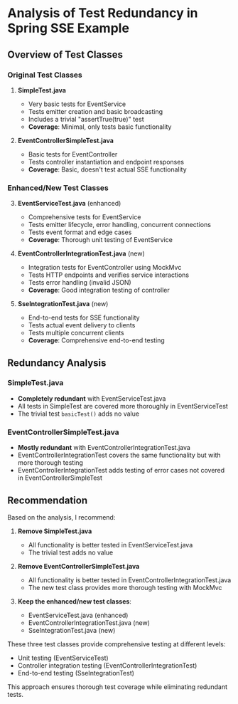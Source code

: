 # Analysis of Test Redundancy in Spring SSE Example

## Overview of Test Classes

### Original Test Classes
1. **SimpleTest.java**
   - Very basic tests for EventService
   - Tests emitter creation and basic broadcasting
   - Includes a trivial "assertTrue(true)" test
   - **Coverage**: Minimal, only tests basic functionality

2. **EventControllerSimpleTest.java**
   - Basic tests for EventController
   - Tests controller instantiation and endpoint responses
   - **Coverage**: Basic, doesn't test actual SSE functionality

### Enhanced/New Test Classes
3. **EventServiceTest.java** (enhanced)
   - Comprehensive tests for EventService
   - Tests emitter lifecycle, error handling, concurrent connections
   - Tests event format and edge cases
   - **Coverage**: Thorough unit testing of EventService

4. **EventControllerIntegrationTest.java** (new)
   - Integration tests for EventController using MockMvc
   - Tests HTTP endpoints and verifies service interactions
   - Tests error handling (invalid JSON)
   - **Coverage**: Good integration testing of controller

5. **SseIntegrationTest.java** (new)
   - End-to-end tests for SSE functionality
   - Tests actual event delivery to clients
   - Tests multiple concurrent clients
   - **Coverage**: Comprehensive end-to-end testing

## Redundancy Analysis

### SimpleTest.java
- **Completely redundant** with EventServiceTest.java
- All tests in SimpleTest are covered more thoroughly in EventServiceTest
- The trivial test `basicTest()` adds no value

### EventControllerSimpleTest.java
- **Mostly redundant** with EventControllerIntegrationTest.java
- EventControllerIntegrationTest covers the same functionality but with more thorough testing
- EventControllerIntegrationTest adds testing of error cases not covered in EventControllerSimpleTest

## Recommendation

Based on the analysis, I recommend:

1. **Remove SimpleTest.java**
   - All functionality is better tested in EventServiceTest.java
   - The trivial test adds no value

2. **Remove EventControllerSimpleTest.java**
   - All functionality is better tested in EventControllerIntegrationTest.java
   - The new test class provides more thorough testing with MockMvc

3. **Keep the enhanced/new test classes**:
   - EventServiceTest.java (enhanced)
   - EventControllerIntegrationTest.java (new)
   - SseIntegrationTest.java (new)

These three test classes provide comprehensive testing at different levels:
- Unit testing (EventServiceTest)
- Controller integration testing (EventControllerIntegrationTest)
- End-to-end testing (SseIntegrationTest)

This approach ensures thorough test coverage while eliminating redundant tests.